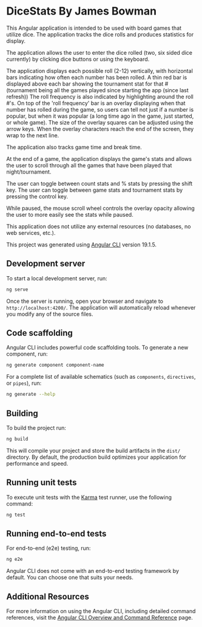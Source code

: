 # DiceStats By James Bowman

This Angular application is intended to be used with board games that utilize dice.  The application tracks the dice rolls and produces statistics for display.

The application allows the user to enter the dice rolled (two, six sided dice currently) by clicking dice buttons or using the keyboard.

The application displays each possible roll (2-12) vertically, with horizontal bars indicating how often each number has been rolled.
A thin red bar is displayed above each bar showing the tournament stat for that # (tournament being all the games played since starting the app (since last refresh))
The roll frequency is also indicated by highlighting around the roll #'s.
On top of the 'roll frequency' bar is an overlay displaying when that number has rolled during the game, so users can tell not just if a number is popular, but when it was popular (a long time ago in the game, just started, or whole game).  The size of the overlay squares can be adjusted using the arrow keys.  When the overlay characters reach the end of the screen, they wrap to the next line.

The application also tracks game time and break time.

At the end of a game, the application displays the game's stats and allows the user to scroll through all the games that have been played that night/tournament.

The user can toggle between count stats and % stats by pressing the shift key.
The user can toggle between game stats and tournament stats by pressing the control key.

While paused, the mouse scroll wheel controls the overlay opacity allowing the user to more easily see the stats while paused.

This application does not utilize any external resources (no databases, no web services, etc.).


This project was generated using [Angular CLI](https://github.com/angular/angular-cli) version 19.1.5.

## Development server

To start a local development server, run:

```bash
ng serve
```

Once the server is running, open your browser and navigate to `http://localhost:4200/`. The application will automatically reload whenever you modify any of the source files.

## Code scaffolding

Angular CLI includes powerful code scaffolding tools. To generate a new component, run:

```bash
ng generate component component-name
```

For a complete list of available schematics (such as `components`, `directives`, or `pipes`), run:

```bash
ng generate --help
```

## Building

To build the project run:

```bash
ng build
```

This will compile your project and store the build artifacts in the `dist/` directory. By default, the production build optimizes your application for performance and speed.

## Running unit tests

To execute unit tests with the [Karma](https://karma-runner.github.io) test runner, use the following command:

```bash
ng test
```

## Running end-to-end tests

For end-to-end (e2e) testing, run:

```bash
ng e2e
```

Angular CLI does not come with an end-to-end testing framework by default. You can choose one that suits your needs.

## Additional Resources

For more information on using the Angular CLI, including detailed command references, visit the [Angular CLI Overview and Command Reference](https://angular.dev/tools/cli) page.
